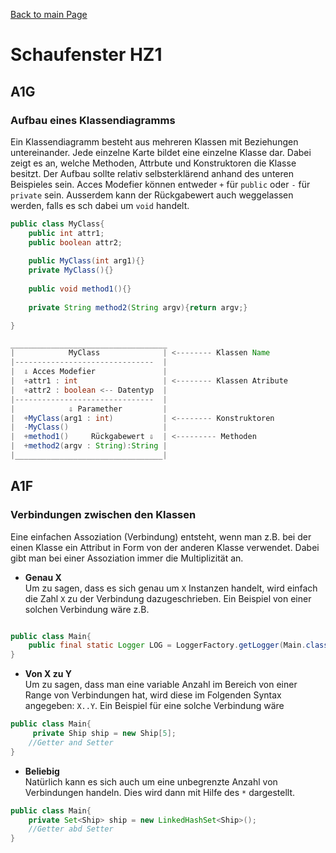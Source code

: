 [Back to main Page](./../../README.md)

# Schaufenster HZ1

## A1G 
### Aufbau eines Klassendiagramms
Ein Klassendiagramm besteht aus mehreren Klassen mit Beziehungen untereinander. Jede einzelne Karte bildet eine einzelne Klasse dar. Dabei zeigt es an, welche Methoden, Attrbute und Konstruktoren die Klasse besitzt. Der Aufbau sollte relativ selbsterklärend anhand des unteren Beispieles sein. Acces Modefier können entweder `+` für `public` oder `-` für `private` sein. Ausserdem kann der Rückgabewert auch weggelassen werden, falls es sch dabei um `void` handelt. 
```java
public class MyClass{
    public int attr1;
    public boolean attr2;
    
    public MyClass(int arg1){}
    private MyClass(){}
    
    public void method1(){}
    
    private String method2(String argv){return argv;}

}

___________________________________
|            MyClass              | <-------- Klassen Name
|-------------------------------  |
|  ⇩ Acces Modefier               |
|  +attr1 : int                   | <-------- Klassen Atribute
|  +attr2 : boolean <-- Datentyp  | 
|-------------------------------  |
|            ⇩ Paramether         |  
|  +MyClass(arg1 : int)           | <-------- Konstruktoren
|  -MyClass()                     |
|  +method1()     Rückgabewert ⇩  | <--------- Methoden
|  +method2(argv : String):String |
|_________________________________|
```
## A1F
### Verbindungen zwischen den Klassen
Eine einfachen Assoziation (Verbindung) entsteht, wenn man z.B. bei der einen Klasse ein Attribut in Form von der anderen Klasse verwendet. Dabei gibt man bei einer Assoziation immer die Multiplizität an.
- **Genau X**<br/>
Um zu sagen, dass es sich genau um `X` Instanzen handelt, wird einfach die Zahl `X` zu der Verbindung dazugeschrieben. Ein Beispiel von einer solchen Verbindung wäre z.B.
```java

public class Main{
    public final static Logger LOG = LoggerFactory.getLogger(Main.class);
}
```
- **Von X zu Y**<br/>
Um zu sagen, dass man eine variable Anzahl im Bereich von einer Range von Verbindungen hat, wird diese im Folgenden Syntax angegeben: `X..Y`. Ein Beispiel für eine solche Verbindung wäre
```java
public class Main{
     private Ship ship = new Ship[5]; 
    //Getter and Setter
}

```
- **Beliebig**<br/>
Natürlich kann es sich auch um eine unbegrenzte Anzahl von Verbindungen handeln. Dies wird dann mit Hilfe des `*` dargestellt. 
```java
public class Main{
    private Set<Ship> ship = new LinkedHashSet<Ship>();
    //Getter abd Setter
}

```

